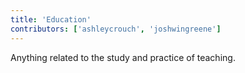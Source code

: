 ```yaml
---
title: 'Education'
contributors: ['ashleycrouch', 'joshwingreene']
---
```


Anything related to the study and practice of teaching.
